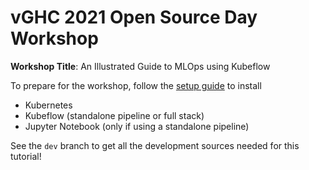 # vGHC 2021 Open Source Day Workshop

**Workshop Title**: An Illustrated Guide to MLOps using Kubeflow

To prepare for the workshop, follow the [setup guide](./kubeflow/setup.md) to install 
- Kubernetes
- Kubeflow (standalone pipeline or full stack)
- Jupyter Notebook (only if using a standalone pipeline)

See the `dev` branch to get all the development sources needed for this tutorial! 

